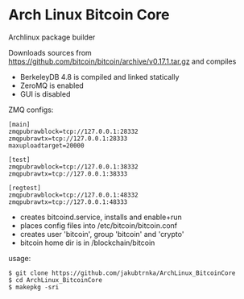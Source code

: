 # Arch Linux Bitcoin Core
Archlinux package builder

Downloads sources from https://github.com/bitcoin/bitcoin/archive/v0.17.1.tar.gz and compiles

* BerkeleyDB 4.8 is compiled and linked statically
* ZeroMQ is enabled
* GUI is disabled

ZMQ configs:
```
[main]
zmqpubrawblock=tcp://127.0.0.1:28332
zmqpubrawtx=tcp://127.0.0.1:28333
maxuploadtarget=20000

[test]
zmqpubrawblock=tcp://127.0.0.1:38332
zmqpubrawtx=tcp://127.0.0.1:38333

[regtest]
zmqpubrawblock=tcp://127.0.0.1:48332
zmqpubrawtx=tcp://127.0.0.1:48333
```

* creates bitcoind.service, installs and enable+run
* places config files into /etc/bitcoin/bitcoin.conf
* creates user 'bitcoin', group 'bitcoin' and 'crypto'
* bitcoin home dir is in /blockchain/bitcoin

usage:
```
$ git clone https://github.com/jakubtrnka/ArchLinux_BitcoinCore
$ cd ArchLinux_BitcoinCore
$ makepkg -sri
```

